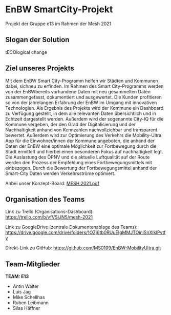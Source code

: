 # EnBW SmartCity-Projekt
Projekt der Gruppe e13 im Rahmen der Mesh 2021


## Slogan der Solution
tECOlogical change

## Ziel unseres Projekts
Mit dem EnBW Smart City-Programm helfen wir Städten und Kommunen dabei, sichneu zu erfinden. Im Rahmen des Smart City-Programms werden von der EnBWbereits vorhandene Daten mit neu gesammelten Daten zusammengefasst, dokumentiert und ausgewertet. Die Kunden profitieren so von der jahrelangen Erfahrung der EnBW im Umgang mit innovativen Technologien. Als Ergebnis des Projekts wird der Kommune ein Dashboard zu Verfügung gestellt, in dem alle relevanten Daten übersichtlich und in Echtzeit dargestellt werden. Außerdem wird der sogenannte City-IQ für die Kommune vergeben, der den Grad der Digitalisierung und der Nachhaltigkeit anhand von Kennzahlen nachvollziehbar und transparent bewertet.
Außerdem wird zur Optimierung des Verkehrs die Mobility-Ultra App für die Einwohner/innen der Kommune angeboten, die anhand der Daten der EnBW eine optimale Möglichkeit zur Fortbewegung durch die Stadt ermittelt und hierbei einen besonderen Fokus auf nachhaltigkeit legt. Die Auslastung des ÖPNV und die aktuelle Luftqualität auf der Route werden den Prozess der Empfehlung eines Fortbewegungsmittels mit einbezogen.
Durch die Bewertung der Fortbewegungsmittel anhand der Smart-City Daten werden Verkehrsströme optimiert.

Anbei unser Konzept-Board:
[MESH 2021.pdf](https://github.com/MS0109/EnBW-MobilityUltra/files/6052518/MESH.2021.pdf)


## Organisation des Teams
Link zu Trello (Organisations-Dashboard):
https://trello.com/b/vfVSiJN5/mesh-2021

Link zu GoogleDrive (zentrale Dokumentenablage des Teams):
https://drive.google.com/drive/folders/1OZj6tb0RUuEIgMMJTOinlSnXIklPvtfy

Direkt-Link zu GitHub:
https://github.com/MS0109/EnBW-MobilityUltra.git 

## Team-Mitglieder
**TEAM: E13**
- Antin Walter
- Luis Jag
- Mike Schellhas
- Ruben Leibmann
- Silas Häffner
